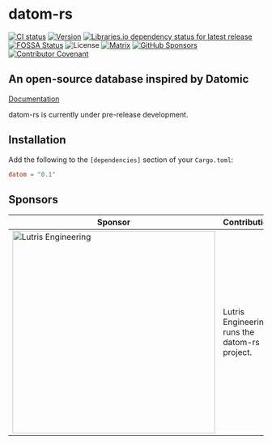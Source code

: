 <!-- SPDX-FileCopyrightText: 2021 Lutris Engineering, Inc -->
<!-- SPDX-License-Identifier: BlueOak-1.0.0 OR BSD-2-Clause-Patent -->
<!-- SPDX-FileContributor: Piper McCorkle <piper@lutris.engineering> -->

# datom-rs
[![CI status](https://img.shields.io/github/workflow/status/LutrisEng/datom-rs/CI)](https://github.com/LutrisEng/datom-rs/actions)
[![Version](https://img.shields.io/crates/v/datom)](https://crates.io/crates/datom)
[![Libraries.io dependency status for latest release](https://img.shields.io/librariesio/release/cargo/datom)](https://libraries.io/cargo/datom)
[![FOSSA Status](https://app.fossa.com/api/projects/git%2Bgithub.com%2FLutrisEng%2Fdatom-rs.svg?type=shield)](https://app.fossa.com/projects/git%2Bgithub.com%2FLutrisEng%2Fdatom-rs?ref=badge_shield)
![License](https://img.shields.io/badge/license-BlueOak%2FBSD-blue)
[![Matrix](https://img.shields.io/badge/chat-%23datom--rs%3Alutris.engineering-success)](https://matrix.to/#/#datom-rs:lutris.engineering)
[![GitHub Sponsors](https://img.shields.io/github/sponsors/LutrisEng)](https://github.com/sponsors/LutrisEng)
[![Contributor Covenant](https://img.shields.io/badge/Contributor%20Covenant-2.1-4baaaa.svg)](.github/CODE_OF_CONDUCT.md)
## An open-source database inspired by Datomic

[Documentation](https://os.lutris.engineering/datom-rs/datom)

datom-rs is currently under pre-release development.

## Installation

Add the following to the `[dependencies]` section of your `Cargo.toml`:

```toml
datom = "0.1"
```

## Sponsors

| Sponsor                                                                                                                                                                                                                          | Contribution                                  |
|----------------------------------------------------------------------------------------------------------------------------------------------------------------------------------------------------------------------------------|-----------------------------------------------|
| <a href="https://lutris.engineering/?utm_source=lutrisengineering&utm_medium=github&utm_campaign=datom-rs" title="Lutris Engineering, Inc"><img alt="Lutris Engineering" src="https://user-images.githubusercontent.com/1830959/129986000-d00e9309-a657-40a0-8cf4-518a5cd7dfae.png" width="400" /></a> | Lutris Engineering runs the datom-rs project. |
